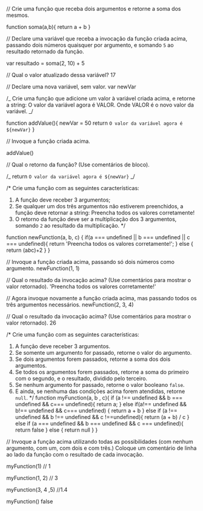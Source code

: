 // Crie uma função que receba dois argumentos e retorne a soma dos mesmos.

function soma(a,b){
return a + b
}

// Declare uma variável que receba a invocação da função criada acima, passando dois números quaisquer por argumento, e somando `5` ao resultado retornado da função.

var resultado = soma(2, 10) + 5

// Qual o valor atualizado dessa variável?
17

// Declare uma nova variável, sem valor.
var newVar

/_
Crie uma função que adicione um valor à variável criada acima, e retorne a string:
O valor da variável agora é VALOR.
Onde VALOR é o novo valor da variável.
_/

function addValue(){
newVar = 50
return `O valor da variável agora é ${newVar}`
}

// Invoque a função criada acima.

addValue()

// Qual o retorno da função? (Use comentários de bloco).

/_
return `O valor da variável agora é ${newVar}`
_/

/\*
Crie uma função com as seguintes características:

1. A função deve receber 3 argumentos;
2. Se qualquer um dos três argumentos não estiverem preenchidos, a função deve retornar a string:
   Preencha todos os valores corretamente!
3. O retorno da função deve ser a multiplicação dos 3 argumentos, somando `2` ao resultado da multiplicação.
   \*/

function newFunction(a, b, c) {
if(a === undefined || b === undefined || c === undefined){
return 'Preencha todos os valores corretamente!';
} else {
return (a*b*c)+2
}
}

// Invoque a função criada acima, passando só dois números como argumento.
newFunction(1, 1)

// Qual o resultado da invocação acima? (Use comentários para mostrar o valor retornado).
'Preencha todos os valores corretamente!'

// Agora invoque novamente a função criada acima, mas passando todos os três argumentos necessários.
newFunction(2, 3, 4)

// Qual o resultado da invocação acima? (Use comentários para mostrar o valor retornado).
26

/\*
Crie uma função com as seguintes características:

1. A função deve receber 3 argumentos.
2. Se somente um argumento for passado, retorne o valor do argumento.
3. Se dois argumentos forem passados, retorne a soma dos dois argumentos.
4. Se todos os argumentos forem passados, retorne a soma do primeiro com o segundo, e o resultado, dividido pelo terceiro.
5. Se nenhum argumento for passado, retorne o valor booleano `false`.
6. E ainda, se nenhuma das condições acima forem atendidas, retorne `null`.
   \*/
   function myFunction(a, b , c){
   if (a !== undefined && b === undefined && c=== undefined){
   return a;
   }
   else if(a!== undefined && b!== undefined && c=== undefined) {
   return a + b
   }
   else if (a !== undefined && b !== undefined && c !==undefined){
   return (a + b) / c
   }
   else if (a === undefined && b === undefined && c === undefined){
   return false
   }
   else {
   return null
   }
   }

// Invoque a função acima utilizando todas as possibilidades (com nenhum argumento, com um, com dois e com três.) Coloque um comentário de linha ao lado da função com o resultado de cada invocação.

myFunction(1)
// 1

myFunction(1, 2)
// 3

myFunction(3, 4 ,5)
//1.4

myFunction()
false
